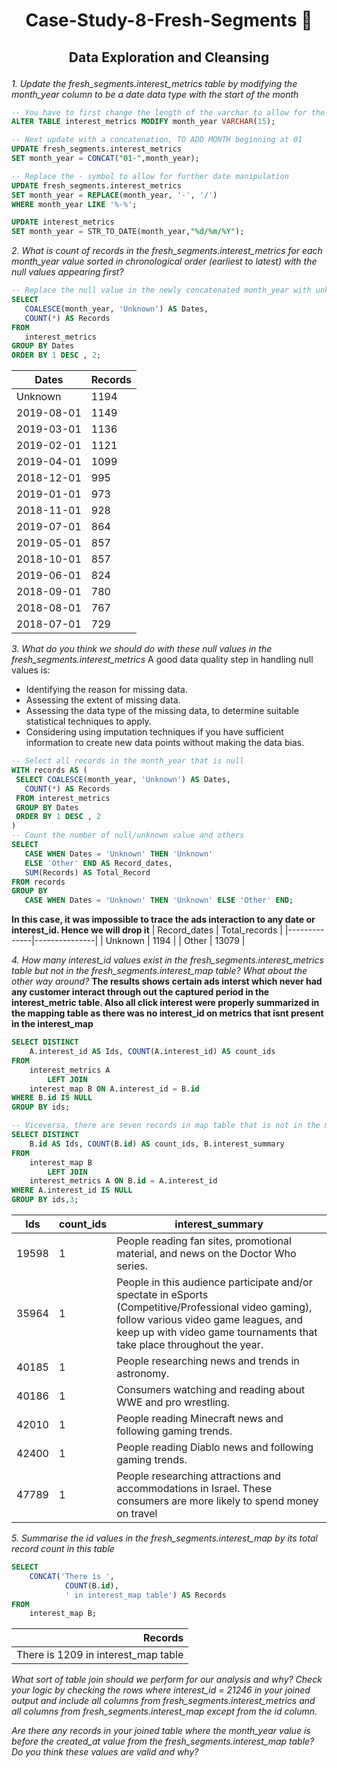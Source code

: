 # <p align="center" style="margin-top: 0px;"> Case-Study-8-Fresh-Segments 🍊
## <p align="center"> Data Exploration and Cleansing


*1. Update the fresh_segments.interest_metrics table by modifying the month_year column to be a date data type with the start of the month*

 ```sql
-- You have to first change the length of the varchar to allow for the new addition of month beginning
ALTER TABLE interest_metrics MODIFY month_year VARCHAR(15);

-- Next update with a concatenation, TO ADD MONTH beginning at 01
UPDATE fresh_segments.interest_metrics
SET month_year = CONCAT("01-",month_year);

-- Replace the - symbol to allow for further date manipulation
UPDATE fresh_segments.interest_metrics
SET month_year = REPLACE(month_year, '-', '/')
WHERE month_year LIKE '%-%';

UPDATE interest_metrics
SET month_year = STR_TO_DATE(month_year,"%d/%m/%Y");  
```

*2. What is count of records in the fresh_segments.interest_metrics for each month_year value sorted in chronological order (earliest to latest) with the null values appearing first?*
 
 ```sql 
-- Replace the null value in the newly concatenated month_year with unknown then count records
 SELECT 
    COALESCE(month_year, 'Unknown') AS Dates,
    COUNT(*) AS Records
FROM
    interest_metrics
GROUP BY Dates
ORDER BY 1 DESC , 2; 
```

 | Dates       | Records |
|-------------|---------|
| Unknown     | 1194    |
| 2019-08-01  | 1149    |
| 2019-03-01  | 1136    |
| 2019-02-01  | 1121    |
| 2019-04-01  | 1099    |
| 2018-12-01  | 995     |
| 2019-01-01  | 973     |
| 2018-11-01  | 928     |
| 2019-07-01  | 864     |
| 2019-05-01  | 857     |
| 2018-10-01  | 857     |
| 2019-06-01  | 824     |
| 2018-09-01  | 780     |
| 2018-08-01  | 767     |
| 2018-07-01  | 729     |


  
*3. What do you think we should do with these null values in the fresh_segments.interest_metrics*
 A good data quality step in handling null values is:
 - Identifying the reason for missing data.
 - Assessing the extent of missing data.
 - Assessing the data type of the missing data, to determine suitable statistical techniques to apply.
 - Considering using imputation techniques if you have sufficient information to create new data points without making the data bias.
 
 ```sql  
-- Select all records in the month_year that is null
WITH records AS (
  SELECT COALESCE(month_year, 'Unknown') AS Dates,
    COUNT(*) AS Records
  FROM interest_metrics
  GROUP BY Dates
  ORDER BY 1 DESC , 2
)
-- Count the number of null/unknown value and others
SELECT 
	CASE WHEN Dates = 'Unknown' THEN 'Unknown'
    ELSE 'Other' END AS Record_dates,
    SUM(Records) AS Total_Record
FROM records
GROUP BY 
	CASE WHEN Dates = 'Unknown' THEN 'Unknown' ELSE 'Other' END;
 ```
**In this case, it was impossible to trace the ads interaction to any date or interest_id. Hence we will drop it**
 | Record_dates | Total_records |
|--------------|---------------|
| Unknown      | 1194          |
| Other        | 13079       |

  
*4. How many interest_id values exist in the fresh_segments.interest_metrics table but not in the fresh_segments.interest_map table? What about the other way around?*
**The results shows certain ads interst which never had any customer interact through out the captured period in the interest_metric table. Also all click interest were properly summarized in the mapping table as there was no interest_id on metrics that isnt present in the interest_map**
```sql	
SELECT DISTINCT
    A.interest_id AS Ids, COUNT(A.interest_id) AS count_ids
FROM
    interest_metrics A
        LEFT JOIN
    interest_map B ON A.interest_id = B.id
WHERE B.id IS NULL
GROUP BY ids;

-- Viceversa, there are seven records in map table that is not in the metrics table 
SELECT DISTINCT
    B.id AS Ids, COUNT(B.id) AS count_ids, B.interest_summary
FROM
    interest_map B 
        LEFT JOIN
	interest_metrics A ON B.id = A.interest_id 
WHERE A.interest_id IS NULL
GROUP BY ids,3;	
```	
|Ids   | count_ids | interest_summary                                                                                                          |
|------|----------|---------------------------------------------------------------------------------------------------------------------------|
|19598 | 1        | People reading fan sites, promotional material, and news on the Doctor Who series.                                       |
|35964 | 1        | People in this audience participate and/or spectate in eSports (Competitive/Professional video gaming), follow various video game leagues, and keep up with video game tournaments that take place throughout the year.|
|40185 | 1        | People researching news and trends in astronomy.                                                                          |
|40186 | 1        | Consumers watching and reading about WWE and pro wrestling.                                                               |
|42010 | 1        | People reading Minecraft news and following gaming trends.                                                               |
|42400 | 1        | People reading Diablo news and following gaming trends.                                                                  |
|47789 | 1        | People researching attractions and accommodations in Israel. These consumers are more likely to spend money on travel|

	
	
	
*5. Summarise the id values in the fresh_segments.interest_map by its total record count in this table*
	
```sql
SELECT 
    CONCAT('There is ',
            COUNT(B.id),
            ' in interest_map table') AS Records
FROM
    interest_map B;	
```
|Records|
|------:|
|There is 1209 in interest_map table|

  
*What sort of table join should we perform for our analysis and why? Check your logic by checking the rows where interest_id = 21246 in your joined output and include all columns from fresh_segments.interest_metrics and all columns from fresh_segments.interest_map except from the id column.*
  
*Are there any records in your joined table where the month_year value is before the created_at value from the fresh_segments.interest_map table? Do you think these values are valid and why?*

